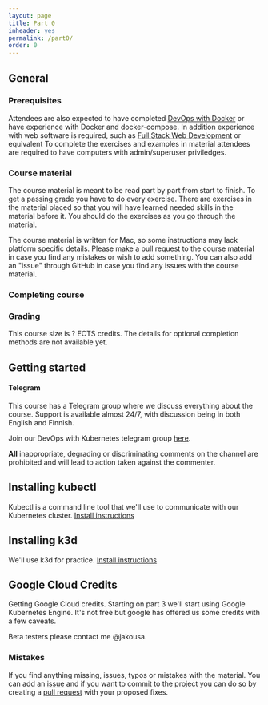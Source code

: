 ```yaml
---
layout: page
title: Part 0
inheader: yes
permalink: /part0/
order: 0
---
```


## General ##

### Prerequisites ###

Attendees are also expected to have completed [DevOps with Docker](https://devopswithdocker.com) or have experience with Docker and docker-compose.
In addition experience with web software is required, such as [Full Stack Web Development](https://fullstackopen.com/en/) or equivalent
To complete the exercises and examples in material attendees are required to have computers with admin/superuser priviledges.

### Course material ###

The course material is meant to be read part by part from start to finish. To get a passing grade you have to do every exercise. There are exercises in the material placed so that you will have learned needed skills in the material before it. You should do the exercises as you go through the material.

The course material is written for Mac, so some instructions may lack platform specific details. Please make a pull request to the course material in case you find any mistakes or wish to add something. You can also add an "issue" through GitHub in case you find any issues with the course material.

### Completing course ###

### Grading ###

This course size is ? ECTS credits. The details for optional completion methods are not available yet.

## Getting started ##

#### Telegram ####

This course has a Telegram group where we discuss everything about the course. Support is available almost 24/7, with discussion being in both English and Finnish.

Join our DevOps with Kubernetes telegram group [here](https://t.me/joinchat/HIg2vlch4pqITxhshipuRQ).

**All** inappropriate, degrading or discriminating comments on the channel are prohibited and will lead to action taken against the commenter.

## Installing kubectl ##

Kubectl is a command line tool that we'll use to communicate with our Kubernetes cluster. [Install instructions](https://kubernetes.io/docs/tasks/tools/install-kubectl/)

## Installing k3d ##

We'll use k3d for practice. [Install instructions](https://github.com/rancher/k3d)

## Google Cloud Credits ##

Getting Google Cloud credits. Starting on part 3 we'll start using Google Kubernetes Engine. It's not free but google has offered us some credits with a few caveats.

Beta testers please contact me @jakousa. 

### Mistakes ###

If you find anything missing, issues, typos or mistakes with the material. You can add an [issue](https://github.com/kubernetes-hy/kubernetes-hy.github.io/issues) and if you want to commit to the project you can do so by creating a [pull request](https://github.com/kubernetes-hy/kubernetes-hy.github.io/pulls) with your proposed fixes.
